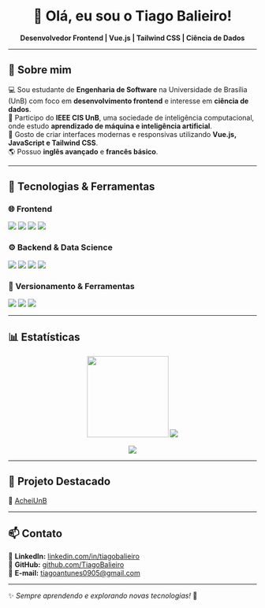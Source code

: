 <h1 align="center">👋 Olá, eu sou o Tiago Balieiro!</h1>

<p align="center">
  <strong>Desenvolvedor Frontend | Vue.js | Tailwind CSS | Ciência de Dados</strong>
</p>

---

## 🚀 Sobre mim  

💻 Sou estudante de **Engenharia de Software** na Universidade de Brasília (UnB) com foco em **desenvolvimento frontend** e interesse em **ciência de dados**.  
📌 Participo do **IEEE CIS UnB**, uma sociedade de inteligência computacional, onde estudo **aprendizado de máquina e inteligência artificial**.  
🎨 Gosto de criar interfaces modernas e responsivas utilizando **Vue.js, JavaScript e Tailwind CSS**.  
🌎 Possuo **inglês avançado** e **francês básico**.  

---

## 🔧 Tecnologias & Ferramentas  

### 🌐 Frontend  
<p align="left">
  <img src="https://img.shields.io/badge/Vue.js-35495E?style=for-the-badge&logo=vuedotjs&logoColor=4FC08D" />
  <img src="https://img.shields.io/badge/JavaScript-F7DF1E?style=for-the-badge&logo=javascript&logoColor=black" />
  <img src="https://img.shields.io/badge/TailwindCSS-38B2AC?style=for-the-badge&logo=tailwind-css&logoColor=white" />
  <img src="https://img.shields.io/badge/Figma-000000?style=for-the-badge&logo=figma&logoColor=white" />
</p>

### ⚙️ Backend & Data Science  
<p align="left">
  <img src="https://img.shields.io/badge/Java-007396?style=for-the-badge&logo=java&logoColor=white" />
  <img src="https://img.shields.io/badge/Python-3776AB?style=for-the-badge&logo=python&logoColor=white" />
  <img src="https://img.shields.io/badge/pandas-150458?style=for-the-badge&logo=pandas&logoColor=white" />
  <img src="https://img.shields.io/badge/Matplotlib-11557C?style=for-the-badge" />
</p>

### 🔗 Versionamento & Ferramentas  
<p align="left">
  <img src="https://img.shields.io/badge/Git-F05032?style=for-the-badge&logo=git&logoColor=white" />
  <img src="https://img.shields.io/badge/GitHub-181717?style=for-the-badge&logo=github&logoColor=white" />
  <img src="https://img.shields.io/badge/Postman-FF6C37?style=for-the-badge&logo=postman&logoColor=white" />
</p>

---

## 📊 Estatísticas  

<p align="center">
  <img src="https://github-readme-streak-stats.herokuapp.com/?user=TiagoBalieiro&theme=radical" height="165" />
  <img src="https://github-profile-trophy.vercel.app/?username=TiagoBalieiro&theme=radical" />
</p>

<p align="center">
  <img src="https://komarev.com/ghpvc/?username=TiagoBalieiro&color=blue" />
</p>

---

## 🌟 Projeto Destacado  
🔹 [AcheiUnB](https://github.com/unb-mds/2024-2-AcheiUnB)  

---

## 📫 Contato  

📌 **LinkedIn:** [linkedin.com/in/tiagobalieiro](http://www.linkedin.com/in/tiagobalieiro)  
🐙 **GitHub:** [github.com/TiagoBalieiro](https://github.com/TiagoBalieiro)  
💌 **E-mail:** tiagoantunes0905@gmail.com  

---

✨ _Sempre aprendendo e explorando novas tecnologias!_ 🚀
